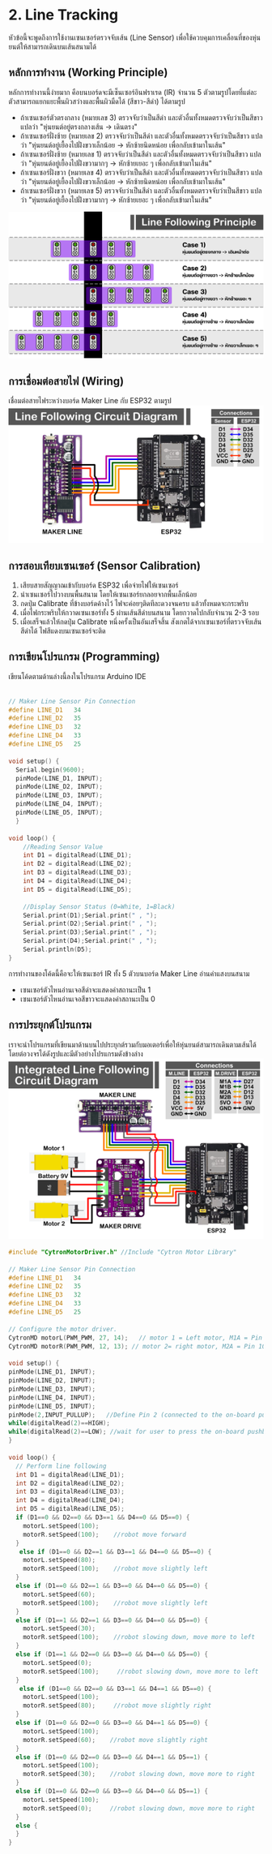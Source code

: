 # 2. Line Tracking
หัวข้อนี้จะพูดถึงการใช้งานเซนเซอร์ตรวจจับเส้น (Line Sensor) เพื่อใช้ควบคุมการเคลื่อนที่ของหุ่นยนต์ให้สามารถเดินบนเส้นสนามได้

## หลักการทำงาน (Working Principle)
หลักการทำงานนี้ง่ายมาก คือบนบอร์ดจะมีเซ็นเซอร์อินฟราเรด (IR) จำนวน 5 ตัวตามรูปโดยที่แต่ละตัวสามารถแยกแยะพื้นผิวสว่างและพื้นผิวมืดได้ (สีขาว-สีดำ) ได้ตามรูป
- ถ้าเซนเซอร์ตัวตรงกลาง (หมายเลข 3) ตรวจจับว่าเป็นสีดำ และตัวอื่นทั้งหมดตรวจจับว่าเป็นสีขาว แปลว่า "หุ่นยนต์อยู่ตรงกลางเส้น -> เดินตรง"
- ถ้าเซนเซอร์ฝั่งซ้าย (หมายเลข 2) ตรวจจับว่าเป็นสีดำ และตัวอื่นทั้งหมดตรวจจับว่าเป็นสีขาว แปลว่า "หุ่นยนต์อยู่เยื้องไปฝั่งขวาเล็กน้อย -> หักซ้ายนิดหน่อย เพื่อกลับเข้ามาในเส้น"
- ถ้าเซนเซอร์ฝั่งซ้าย (หมายเลข 1) ตรวจจับว่าเป็นสีดำ และตัวอื่นทั้งหมดตรวจจับว่าเป็นสีขาว แปลว่า "หุ่นยนต์อยู่เยื้องไปฝั่งขวามากๆ -> หักซ้ายเยอะ ๆ เพื่อกลับเข้ามาในเส้น"
- ถ้าเซนเซอร์ฝั่งขวา (หมายเลข 4) ตรวจจับว่าเป็นสีดำ และตัวอื่นทั้งหมดตรวจจับว่าเป็นสีขาว แปลว่า "หุ่นยนต์อยู่เยื้องไปฝั่งขวาเล็กน้อย -> หักซ้ายนิดหน่อย เพื่อกลับเข้ามาในเส้น"
- ถ้าเซนเซอร์ฝั่งขวา (หมายเลข 5) ตรวจจับว่าเป็นสีดำ และตัวอื่นทั้งหมดตรวจจับว่าเป็นสีขาว แปลว่า "หุ่นยนต์อยู่เยื้องไปฝั่งขวามากๆ -> หักซ้ายเยอะ ๆ เพื่อกลับเข้ามาในเส้น"

![Alt text](https://github.com/Coachieees/AutomationRobotics-CampCMU2025/blob/main/Images/LineFollowPrinc.png?raw=true)

## การเชื่อมต่อสายไฟ (Wiring)
เชื่อมต่อสายไฟระหว่างบอร์ด Maker Line กับ ESP32 ตามรูป
![Alt text](https://github.com/Coachieees/AutomationRobotics-CampCMU2025/blob/main/Images/LineFollowDiagram.png?raw=true)

## การสอบเทียบเซนเซอร์ (Sensor Calibration)
1. เสียบสายสัญญาณเข้ากับบอร์ด ESP32 เพื่อจ่ายไฟให้เซนเซอร์
2. นำเซนเซอร์ไปวางบนพื้นสนาม โดยให้เซนเซอร์ยกลอยจากพื้นเล็กน้อย
3. กดปุ่ม Calibrate ที่ข้างบอร์ดค้างไว้ ไฟจะค่อยๆติดทีละดวงจนครบ แล้วทั้งหมดจะกระพริบ
4. เมื่อไฟกระพริบให้กวาดเซนเซอร์ทั้ง 5 ผ่านเส้นสีดำบนสนาม โดยกวาดไปกลับจำนวน 2-3 รอบ
5. เมื่อเสร็จแล้วให้กดปุ่ม Calibrate หนึ่งครั้งเป็นอันเสร็จสิ้น สังเกตได้จากเซนเซอร์ที่ตรวจจับเส้นสีดำได้ ไฟสีแดงบนเซนเซอร์จะติด

## การเขียนโปรแกรม (Programming)
เขียนโค้ดตามด้านล่างนี้ลงในโปรแกรม Arduino IDE
```cpp

// Maker Line Sensor Pin Connection
#define LINE_D1   34
#define LINE_D2   35
#define LINE_D3   32
#define LINE_D4   33
#define LINE_D5   25

void setup() {
  Serial.begin(9600);
  pinMode(LINE_D1, INPUT);
  pinMode(LINE_D2, INPUT);
  pinMode(LINE_D3, INPUT);
  pinMode(LINE_D4, INPUT);
  pinMode(LINE_D5, INPUT);
  }

void loop() {
    //Reading Sensor Value
    int D1 = digitalRead(LINE_D1);
    int D2 = digitalRead(LINE_D2);
    int D3 = digitalRead(LINE_D3);
    int D4 = digitalRead(LINE_D4);
    int D5 = digitalRead(LINE_D5);

    //Display Sensor Status (0=White, 1=Black)
    Serial.print(D1);Serial.print(" , ");
    Serial.print(D2);Serial.print(" , ");
    Serial.print(D3);Serial.print(" , ");
    Serial.print(D4);Serial.print(" , ");
    Serial.println(D5);
}
```
การทำงานของโค้ดนี้คือจะให้เซนเซอร์ IR ทั้ง 5 ตัวบนบอร์ด Maker Line อ่านค่าแสงบนสนาม 
- เซนเซอร์ตัวไหนอ่านเจอสีดำจะแสดงค่าสถานะเป็น 1
- เซนเซอร์ตัวไหนอ่านเจอสีขาวจะแสดงค่าสถานะเป็น 0

## การประยุกต์โปรแกรม
เราจะนำโปรแกรมที่เขียนมาด้านบนไปประยุกต์รวมกับมอเตอร์เพื่อให้หุ่นยนต์สามารถเดินตามเส้นได้โดยต่อวงจรได้ดังรูปและมีตัวอย่างโปรแกรมดังข้างล่าง
![Alt text](https://github.com/Coachieees/AutomationRobotics-CampCMU2025/blob/main/Images/IntLineFollowDiagram.png?raw=true)
```cpp
#include "CytronMotorDriver.h" //Include "Cytron Motor Library"
  
// Maker Line Sensor Pin Connection
#define LINE_D1   34
#define LINE_D2   35
#define LINE_D3   32
#define LINE_D4   33
#define LINE_D5   25
  
// Configure the motor driver.
CytronMD motorL(PWM_PWM, 27, 14);   // motor 1 = Left motor, M1A = Pin 3, M1B = Pin 9.
CytronMD motorR(PWM_PWM, 12, 13); // motor 2= right motor, M2A = Pin 10, M2B = Pin 11.
  
void setup() {
pinMode(LINE_D1, INPUT);
pinMode(LINE_D2, INPUT);
pinMode(LINE_D3, INPUT);
pinMode(LINE_D4, INPUT);
pinMode(LINE_D5, INPUT);
pinMode(2,INPUT_PULLUP);   //Define Pin 2 (connected to the on-board pushbutton) as input
while(digitalRead(2)==HIGH); 
while(digitalRead(2)==LOW); //wait for user to press the on-board pushbutton
}
  
void loop() {
  // Perform line following
  int D1 = digitalRead(LINE_D1);
  int D2 = digitalRead(LINE_D2);
  int D3 = digitalRead(LINE_D3);
  int D4 = digitalRead(LINE_D4);
  int D5 = digitalRead(LINE_D5);
  if (D1==0 && D2==0 && D3==1 && D4==0 && D5==0) {
    motorL.setSpeed(100);   
    motorR.setSpeed(100);    //robot move forward
  }
   else if (D1==0 && D2==1 && D3==1 && D4==0 && D5==0) {
    motorL.setSpeed(80);   
    motorR.setSpeed(100);    //robot move slightly left
  }
  else if (D1==0 && D2==1 && D3==0 && D4==0 && D5==0) {
    motorL.setSpeed(60);   
    motorR.setSpeed(100);    //robot move slightly left
  }
  else if (D1==1 && D2==1 && D3==0 && D4==0 && D5==0) {
    motorL.setSpeed(30);   
    motorR.setSpeed(100);    //robot slowing down, move more to left
  }
  else if (D1==1 && D2==0 && D3==0 && D4==0 && D5==0) {
    motorL.setSpeed(0);   
    motorR.setSpeed(100);     //robot slowing down, move more to left
  }
   else if (D1==0 && D2==0 && D3==1 && D4==1 && D5==0) {
    motorL.setSpeed(100);   
    motorR.setSpeed(80);     //robot move slightly right
  }
  else if (D1==0 && D2==0 && D3==0 && D4==1 && D5==0) {
    motorL.setSpeed(100);   
    motorR.setSpeed(60);    //robot move slightly right
  }
  else if (D1==0 && D2==0 && D3==0 && D4==1 && D5==1) {
    motorL.setSpeed(100);   
    motorR.setSpeed(30);    //robot slowing down, move more to right
  }
  else if (D1==0 && D2==0 && D3==0 && D4==0 && D5==1) {
    motorL.setSpeed(100);   
    motorR.setSpeed(0);     //robot slowing down, move more to right
  }
  else {
  }
}
```
